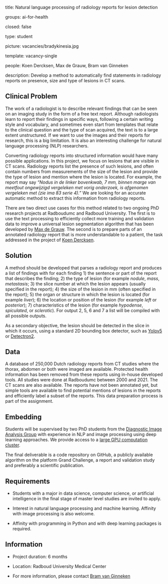 title: Natural language processing of radiology reports for lesion detection 

groups: ai-for-health 

closed: false 

type: student 

picture: vacancies/bradykinesia.jpg

 

template: vacancy-single 

people: Koen Dercksen, Max de Grauw, Bram van Ginneken 

description: Develop a method to automatically find statements in radiology reports on presence, size and type of lesions in CT scans. 

 

## Clinical Problem 

The work of a radiologist is to describe relevant findings that can be seen on an imaging study in the form of a free text report. Although radiologists learn to report their findings in specific ways, following a certain writing style and vocabulary, and sometimes even start from templates that relate to the clinical question and the type of scan acquired, the text is to a large extent unstructured. If we want to use the images and their reports for research, this is a big limitation. It is also an interesting challenge for natural language processing (NLP) researchers.  

Converting radiology reports into structured information would have many possible applications. In this project, we focus on lesions that are visible in CT scans. Radiology reports list the presence of such lesions, and often contain numbers from measurements of the size of the lesion and provide the type of lesion and mention where the lesion is located. For example, the report may say *“Nodus in de linker bovenkwab, 7 mm, binnen marge van meetfout ongewijzigd vergeleken met vorig onderzoek, is afgenomen vergeleken met <DATE> (zie ima 83 serie 4).”* We are looking for an accurate automatic method to extract this information from radiology reports.  

There are two direct use cases for this method related to two ongoing PhD research projects at Radboudumc and Radboud University. The first is to use the text processing to efficiently collect more training and validation data to improve a universal lesion segmentation algorithm that has been developed by [Max de Grauw]( https://www.diagnijmegen.nl/people/max-de-grauw/). The second is to prepare parts of an annotated radiology report that is more understandable to a patient, the task addressed in the project of [Koen Dercksen]( https://www.diagnijmegen.nl/projects/mihracle/).   

 

## Solution 

A method should be developed that parses a radiology report and produces a list of findings with for each finding 1) the sentence or part of the report that describes the finding; 2) the type of lesion (for example *nodule*, *mass*, *metastasis*; 3) the slice number at which the lesion appears (usually specified in the report); 4) the size of the lesion in mm (often specified in the report); 5) the organ or structure in which the lesion is located (for example *liver*); 6) the location or position of the lesion (for example *left* or *posterior*); 7) characteristics of the lesion (for example *hypodense*, *spiculated*, or *sclerotic*). For output 2, 5, 6 and 7 a list will be compiled with all possible outputs.  

As a secondary objective, the lesion should be detected in the slice in which it occurs, using a standard 2D bounding box detector, such as [Yolov5]( https://github.com/ultralytics/yolov5) or [Detectron2]( https://github.com/facebookresearch/detectron2).  

 

## Data 

A database of 250,000 Dutch radiology reports from CT studies where the thorax, abdomen or both were imaged are available. Protected health information has been removed from these reports using in-house developed tools. All studies were done at Radboudumc between 2000 and 2021. The CT scans are also available. The reports have not been annotated yet, but simple tools are available to find potential mentions of lesions in the reports and efficiently label a subset of the reports. This data preparation process is part of the assignment.  

 

## Embedding 

Students will be supervised by two PhD students from the [Diagnostic Image Analysis Group](https://www.diagnijmegen.nl/) with experience in NLP and image processing using deep learning approaches. We provide access to a [large GPU computation cluster](https://rtc.diagnijmegen.nl/software/sol/).  

The final deliverable is a code repository on GitHub, a publicly available algorithm on the platform Grand Challenge, a report and validation study and preferably a scientific publication. 

 

## Requirements 

- Students with a major in data science, computer science, or artificial intelligence in the final stage of master level studies are invited to apply. 

- Interest in natural language processing and machine learning. Affinity with image processing is also welcome. 

- Affinity with programming in Python and with deep learning packages is required. 

 

## Information 

- Project duration: 6 months 

- Location: Radboud University Medical Center 

- For more information, please contact [Bram van Ginneken](mailto:bram.vanginneken@radboudumc.nl) 

